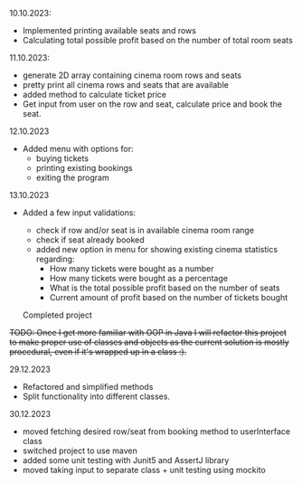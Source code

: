 10.10.2023:
- Implemented printing available seats and rows
- Calculating total possible profit based on the number of total room seats

11.10.2023:
- generate 2D array containing cinema room rows and seats
- pretty print all cinema rows and seats that are available
- added method to calculate ticket price
- Get input from user on the row and seat, calculate price and book the seat.

12.10.2023
- Added menu with options for:
    - buying tickets
    - printing existing bookings
    - exiting the program

13.10.2023
- Added a few input validations:
    - check if row and/or seat is in available cinema room range
    - check if seat already booked
    - added new option in menu for showing existing cinema statistics regarding:
        - How many tickets were bought as a number
        - How many tickets were bought as a percentage
        - What is the total possible profit based on the number of seats
        - Current amount of profit based on the number of tickets bought

  Completed project

~~TODO: Once I get more familiar with OOP in Java I will refactor this project to make proper use of classes and objects as the current solution is mostly procedural, even if it's wrapped up in a class :).~~

29.12.2023
- Refactored and simplified methods
- Split functionality into different classes.

30.12.2023
- moved fetching desired row/seat from booking method to userInterface class
- switched project to use maven 
- added some unit testing with Junit5 and AssertJ library
- moved taking input to separate class + unit testing using mockito